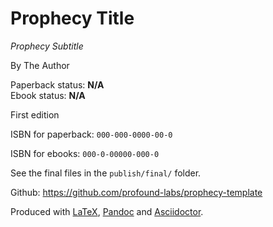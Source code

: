 Prophecy Title
==============

*Prophecy Subtitle*

By The Author

Paperback status: **N/A**  
Ebook status: **N/A**

First edition

ISBN for paperback: `000-000-0000-00-0`

ISBN for ebooks: `000-0-00000-000-0`

See the final files in the `publish/final/` folder.

Github: <https://github.com/profound-labs/prophecy-template>

Produced with [LaTeX], [Pandoc] and [Asciidoctor].

[LaTeX]: http://latex-project.org/

[Pandoc]: http://pandoc.org/

[Asciidoctor]: http://asciidoctor.org/

